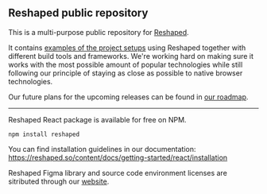 ## Reshaped public repository

This is a multi-purpose public repository for [Reshaped](https://reshaped.so).

It contains [examples of the project setups](./examples/) using Reshaped together with different build tools and frameworks.
We're working hard on making sure it works with the most possible amount of popular technologies while still following our principle of staying as close as possible to native browser technologies.

Our future plans for the upcoming releases can be found in [our roadmap](https://github.com/orgs/formaat-design/projects/2/views/1).

---

Reshaped React package is available for free on NPM.

```
npm install reshaped
```

You can find installation guidelines in our documentation: https://reshaped.so/content/docs/getting-started/react/installation

Reshaped Figma library and source code environment licenses are sitributed through our [website](https://reshaped.so).


